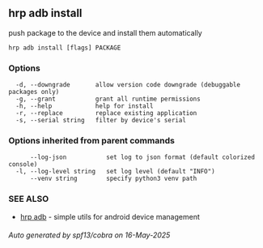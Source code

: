 ## hrp adb install

push package to the device and install them automatically

```
hrp adb install [flags] PACKAGE
```

### Options

```
  -d, --downgrade       allow version code downgrade (debuggable packages only)
  -g, --grant           grant all runtime permissions
  -h, --help            help for install
  -r, --replace         replace existing application
  -s, --serial string   filter by device's serial
```

### Options inherited from parent commands

```
      --log-json           set log to json format (default colorized console)
  -l, --log-level string   set log level (default "INFO")
      --venv string        specify python3 venv path
```

### SEE ALSO

* [hrp adb](hrp_adb.md)	 - simple utils for android device management

###### Auto generated by spf13/cobra on 16-May-2025
